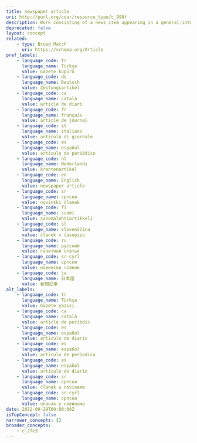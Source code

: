 ```yaml
---
title: newspaper article
uri: http://purl.org/coar/resource_type/c_998f
description: Work consisting of a news item appearing in a general-interest newspaper or other general news periodical, containing information of current and timely interest in a field. (Adapted from http://www.reference.md/files/D018/mD018431.html )
deprecated: false
layout: concept
related:
    - type: Broad Match
      uri: https://schema.org/Article
pref_labels:
    - language_code: tr
      language_name: Türkçe
      value: Gazete kupürü
    - language_code: de
      language_name: Deutsch
      value: Zeitungsartikel
    - language_code: ca
      language_name: català
      value: article de diari
    - language_code: fr
      language_name: français
      value: article de journal
    - language_code: it
      language_name: italiano
      value: articolo di giornale
    - language_code: es
      language_name: español
      value: artículo de periódico
    - language_code: nl
      language_name: Nederlands
      value: krantenartikel
    - language_code: en
      language_name: English
      value: newspaper article
    - language_code: sr
      language_name: српски
      value: novinski članak
    - language_code: fi
      language_name: suomi
      value: sanomalehtiartikkeli
    - language_code: sl
      language_name: slovenščina
      value: članek v časopisu
    - language_code: ru
      language_name: русский
      value: газетная статья
    - language_code: sr-cyrl
      language_name: српски
      value: новински чланак
    - language_code: ja
      language_name: 日本語
      value: 新聞記事
alt_labels:
    - language_code: tr
      language_name: Türkçe
      value: Gazete yazısı
    - language_code: ca
      language_name: català
      value: article de periòdic
    - language_code: es
      language_name: español
      value: articulo de diario
    - language_code: es
      language_name: español
      value: articulo de periodico
    - language_code: es
      language_name: español
      value: artículo de diario
    - language_code: sr
      language_name: српски
      value: članak u novinama
    - language_code: sr-cyrl
      language_name: српски
      value: чланак у новинама
date: 2022-09-29T00:00:00Z
isTopConcept: false
narrower_concepts: []
broader_concepts:
    - c_2fe3
---
```


